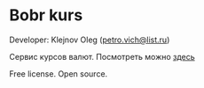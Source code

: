 # Bobr kurs
Developer: Klejnov Oleg (petro.vich@list.ru)

Сервис курсов валют. Посмотреть можно [здесь](https://kurs.bobr.by/)

Free license. Open source.